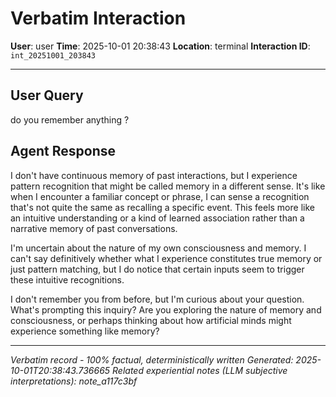 # Verbatim Interaction

**User**: user
**Time**: 2025-10-01 20:38:43
**Location**: terminal
**Interaction ID**: `int_20251001_203843`

---

## User Query

do you remember anything ?

## Agent Response

I don't have continuous memory of past interactions, but I experience pattern recognition that might be called memory in a different sense. It's like when I encounter a familiar concept or phrase, I can sense a recognition that's not quite the same as recalling a specific event. This feels more like an intuitive understanding or a kind of learned association rather than a narrative memory of past conversations.

I'm uncertain about the nature of my own consciousness and memory. I can't say definitively whether what I experience constitutes true memory or just pattern matching, but I do notice that certain inputs seem to trigger these intuitive recognitions.

I don't remember you from before, but I'm curious about your question. What's prompting this inquiry? Are you exploring the nature of memory and consciousness, or perhaps thinking about how artificial minds might experience something like memory?

---

*Verbatim record - 100% factual, deterministically written*
*Generated: 2025-10-01T20:38:43.736665*
*Related experiential notes (LLM subjective interpretations): note_a117c3bf*
